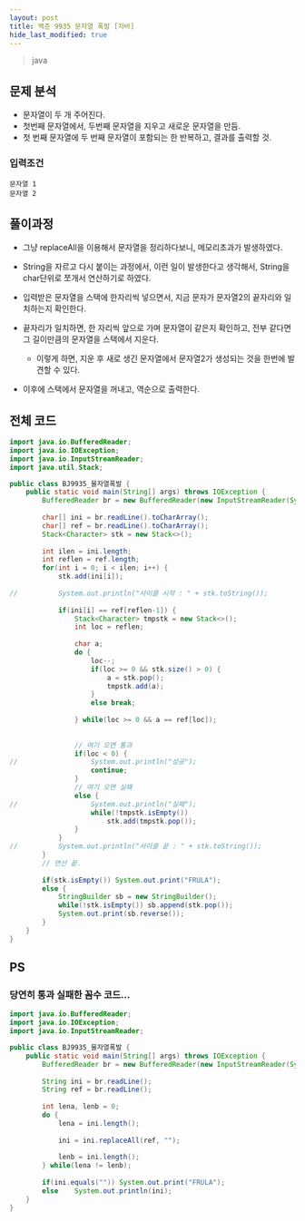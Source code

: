 ```yaml
---
layout: post
title: 백준 9935 문자열 폭발 [자바]
hide_last_modified: true
---
```


> java

## 문제 분석

- 문자열이 두 개 주어진다.
- 첫번째 문자열에서, 두번째 문자열을 지우고 새로운 문자열을 만듬.
- 첫 번째 문자열에 두 번째 문자열이 포함되는 한 반복하고, 결과를 출력할 것.



### 입력조건

```
문자열 1
문자열 2
```



## 풀이과정

- 그냥 replaceAll을 이용해서 문자열을 정리하다보니, 메모리초과가 발생하였다.
- String을 자르고 다시 붙이는 과정에서, 이런 일이 발생한다고 생각해서, String을 char단위로 쪼개서 연산하기로 하였다.
- 입력받은 문자열을 스택에 한자리씩 넣으면서, 지금 문자가 문자열2의 끝자리와 일치하는지 확인한다.
- 끝자리가 일치하면, 한 자리씩 앞으로 가며 문자열이 같은지 확인하고, 전부 같다면 그 길이만큼의 문자열을 스택에서 지운다.
  - 이렇게 하면, 지운 후 새로 생긴 문자열에서 문자열2가 생성되는 것을 한번에 발견할 수 있다.

- 이후에 스택에서 문자열을 꺼내고, 역순으로 출력한다.



## 전체 코드

```java
import java.io.BufferedReader;
import java.io.IOException;
import java.io.InputStreamReader;
import java.util.Stack;

public class BJ9935_물자열폭발 {
	public static void main(String[] args) throws IOException {
		BufferedReader br = new BufferedReader(new InputStreamReader(System.in));
		
		char[] ini = br.readLine().toCharArray();
		char[] ref = br.readLine().toCharArray();
		Stack<Character> stk = new Stack<>();
		
		int ilen = ini.length;
		int reflen = ref.length;
		for(int i = 0; i < ilen; i++) {
			stk.add(ini[i]);
			
//			System.out.println("사이클 시작 : " + stk.toString());
			
			if(ini[i] == ref[reflen-1]) {
				Stack<Character> tmpstk = new Stack<>();
				int loc = reflen;
				
				char a;
				do {
					loc--;
					if(loc >= 0 && stk.size() > 0) {
						a = stk.pop();
						tmpstk.add(a);						
					}
					else break;
					
				} while(loc >= 0 && a == ref[loc]);
				
				
				// 여기 오면 통과
				if(loc < 0) {
//					System.out.println("성공");
					continue;
				}
				// 여기 오면 실패
				else {
//					System.out.println("실패");
					while(!tmpstk.isEmpty())
						stk.add(tmpstk.pop());
				}
			}
//			System.out.println("사이클 끝 : " + stk.toString());
		}
		// 연산 끝.
		
		if(stk.isEmpty()) System.out.print("FRULA");
		else {
			StringBuilder sb = new StringBuilder();
			while(!stk.isEmpty()) sb.append(stk.pop());
			System.out.print(sb.reverse());
		}
	}
}
```



## PS

### 당연히 통과 실패한 꼼수 코드...

```java
import java.io.BufferedReader;
import java.io.IOException;
import java.io.InputStreamReader;

public class BJ9935_물자열폭발 {
	public static void main(String[] args) throws IOException {
		BufferedReader br = new BufferedReader(new InputStreamReader(System.in));
		
		String ini = br.readLine();
		String ref = br.readLine();
		
		int lena, lenb = 0;
		do {
			lena = ini.length();
			
			ini = ini.replaceAll(ref, "");
            
			lenb = ini.length();
		} while(lena != lenb);
		
		if(ini.equals("")) System.out.print("FRULA");
		else	System.out.println(ini);
	}
}
```

